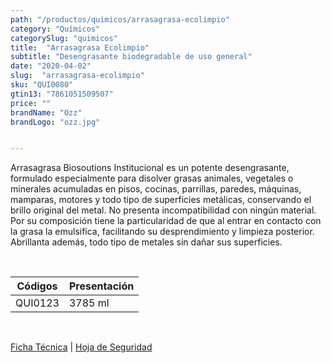 ```yaml
---
path: "/productos/quimicos/arrasagrasa-ecolimpio"
category: "Químicos"
categorySlug: "quimicos"
title:  "Arrasagrasa Ecolimpio"
subtitle: "Desengrasante biodegradable de uso general"
date: "2020-04-02"
slug:  "arrasagrasa-ecolimpio"
sku: "QUI0080"
gtin13: "7861051509507"
price: ""
brandName: "Ozz"
brandLogo: "ozz.jpg"


---
```

Arrasagrasa Biosoutions Institucional es un potente desengrasante, formulado especialmente para disolver grasas animales, vegetales o minerales acumuladas en pisos, cocinas, parrillas, paredes, máquinas, mamparas, motores y todo tipo de superficies metálicas, conservando el brillo original del metal. No presenta incompatibilidad con ningún material. Por su composición tiene la particularidad de que al entrar en contacto con la grasa la emulsifica, facilitando su desprendimiento y limpieza posterior. Abrillanta además, todo tipo de metales sin dañar sus superficies.

<br>
<table class="min-w-full md:min-w-0 divide-y-0 divide-gray-200">
          <thead class=" bg-white">
            <tr>
              <th scope="col" class="px-6 text-center text-xs font-semibold text-blue-500 uppercase tracking-wider">
                Códigos
              </th>
              <th scope="col" class="px-6 py-3 text-center text-xs font-semibold text-blue-500 uppercase tracking-wider">
                Presentación
              </th>
            </tr>
          </thead>
          <tbody>
            <tr class="bg-gray-500">
              <td class="px-6 py-4 whitespace-nowrap text-sm text-gray-700 text-center">
              QUI0123
              </td>
              <td class="px-6 py-4 whitespace-nowrap text-sm text-gray-700 text-center">
              3785 ml
              </td>
            </tr> 
          </tbody>
        </table>
        <br>

 <a href="../../../files/FT-arrasagrasa-ecolimpio.pdf" target="_blank" rel="noopener">Ficha Técnica</a> | 
 <a href="../../../files/MSDS-arrasagrasa-ecolimpio.pdf" target="_blank" rel="noopener">Hoja de Seguridad</a>



        


